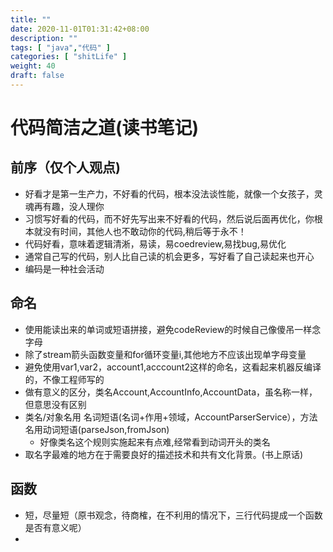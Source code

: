 ```yaml
---
title: ""
date: 2020-11-01T01:31:42+08:00
description: ""
tags: [ "java","代码" ]
categories: [ "shitLife" ]
weight: 40
draft: false
---
```


# 代码简洁之道(读书笔记)

## 前序（仅个人观点)
- 好看才是第一生产力，不好看的代码，根本没法谈性能，就像一个女孩子，灵魂再有趣，没人理你
- 习惯写好看的代码，而不好先写出来不好看的代码，然后说后面再优化，你根本就没有时间，其他人也不敢动你的代码,稍后等于永不！
- 代码好看，意味着逻辑清淅，易读，易coedreview,易找bug,易优化
- 通常自己写的代码，别人比自己读的机会更多，写好看了自己读起来也开心
- 编码是一种社会活动
  
## 命名
- 使用能读出来的单词或短语拼接，避免codeReview的时候自己像傻吊一样念字母
- 除了stream箭头函数变量和for循环变量i,其他地方不应该出现单字母变量
- 避免使用var1,var2，account1,acccount2这样的命名，这看起来机器反编译的，不像工程师写的
- 做有意义的区分，类名Account,AccountInfo,AccountData，虽名称一样，但意思没有区别
- 类名/对象名用 名词短语(名词+作用+领域，AccountParserService），方法名用动词短语(parseJson,fromJson)
  - 好像类名这个规则实施起来有点难,经常看到动词开头的类名
- 取名字最难的地方在于需要良好的描述技术和共有文化背景。(书上原话)

## 函数
- 短，尽量短（原书观念，待商榷，在不利用的情况下，三行代码提成一个函数是否有意义呢）
- 

  


